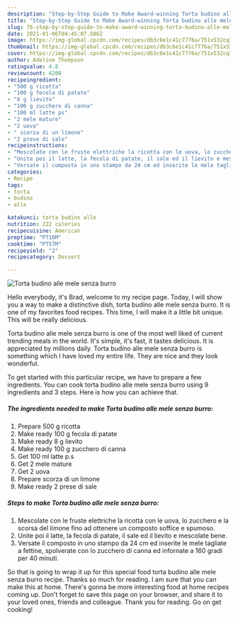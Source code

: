 ```yaml
---
description: "Step-by-Step Guide to Make Award-winning Torta budino alle mele senza burro"
title: "Step-by-Step Guide to Make Award-winning Torta budino alle mele senza burro"
slug: 76-step-by-step-guide-to-make-award-winning-torta-budino-alle-mele-senza-burro
date: 2021-01-06T04:45:07.586Z
image: https://img-global.cpcdn.com/recipes/db3c6e1c41c7776a/751x532cq70/torta-budino-alle-mele-senza-burro-recipe-main-photo.jpg
thumbnail: https://img-global.cpcdn.com/recipes/db3c6e1c41c7776a/751x532cq70/torta-budino-alle-mele-senza-burro-recipe-main-photo.jpg
cover: https://img-global.cpcdn.com/recipes/db3c6e1c41c7776a/751x532cq70/torta-budino-alle-mele-senza-burro-recipe-main-photo.jpg
author: Adeline Thompson
ratingvalue: 4.8
reviewcount: 4208
recipeingredient:
- "500 g ricotta"
- "100 g fecola di patate"
- "8 g lievito"
- "100 g zucchero di canna"
- "100 ml latte ps"
- "2 mele mature"
- "2 uova"
- " scorza di un limone"
- "2 prese di sale"
recipeinstructions:
- "Mescolate con le fruste elettriche la ricotta con le uova, lo zucchero e la scorsa del limone fino ad ottenere un composto soffice e spumoso."
- "Unite poi il latte, la fecola di patate, il sale ed il lievito e mescolate bene."
- "Versate il composto in uno stampo da 24 cm ed inserite le mele tagliate a fettine, spolverate con lo zucchero di canna ed infornate a 160 gradi per 40 minuti."
categories:
- Recipe
tags:
- torta
- budino
- alle

katakunci: torta budino alle 
nutrition: 222 calories
recipecuisine: American
preptime: "PT16M"
cooktime: "PT57M"
recipeyield: "2"
recipecategory: Dessert

---
```



![Torta budino alle mele senza burro](https://img-global.cpcdn.com/recipes/db3c6e1c41c7776a/751x532cq70/torta-budino-alle-mele-senza-burro-recipe-main-photo.jpg)

Hello everybody, it's Brad, welcome to my recipe page. Today, I will show you a way to make a distinctive dish, torta budino alle mele senza burro. It is one of my favorites food recipes. This time, I will make it a little bit unique. This will be really delicious.



Torta budino alle mele senza burro is one of the most well liked of current trending meals in the world. It's simple, it's fast, it tastes delicious. It is appreciated by millions daily. Torta budino alle mele senza burro is something which I have loved my entire life. They are nice and they look wonderful.


To get started with this particular recipe, we have to prepare a few ingredients. You can cook torta budino alle mele senza burro using 9 ingredients and 3 steps. Here is how you can achieve that.

<!--inarticleads1-->

##### The ingredients needed to make Torta budino alle mele senza burro:

1. Prepare 500 g ricotta
1. Make ready 100 g fecola di patate
1. Make ready 8 g lievito
1. Make ready 100 g zucchero di canna
1. Get 100 ml latte p.s
1. Get 2 mele mature
1. Get 2 uova
1. Prepare  scorza di un limone
1. Make ready 2 prese di sale




<!--inarticleads2-->

##### Steps to make Torta budino alle mele senza burro:

1. Mescolate con le fruste elettriche la ricotta con le uova, lo zucchero e la scorsa del limone fino ad ottenere un composto soffice e spumoso.
1. Unite poi il latte, la fecola di patate, il sale ed il lievito e mescolate bene.
1. Versate il composto in uno stampo da 24 cm ed inserite le mele tagliate a fettine, spolverate con lo zucchero di canna ed infornate a 160 gradi per 40 minuti.




So that is going to wrap it up for this special food torta budino alle mele senza burro recipe. Thanks so much for reading. I am sure that you can make this at home. There's gonna be more interesting food at home recipes coming up. Don't forget to save this page on your browser, and share it to your loved ones, friends and colleague. Thank you for reading. Go on get cooking!
